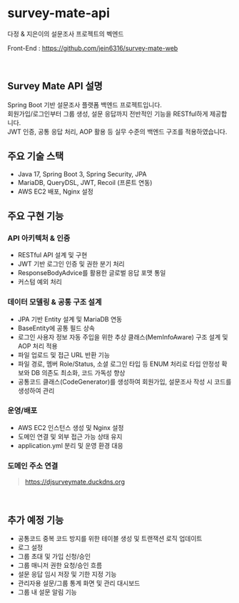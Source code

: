 # survey-mate-api
다정 &amp; 지은이의 설문조사 프로젝트의 벡엔드

Front-End : 
https://github.com/jein6316/survey-mate-web

&nbsp;

## Survey Mate API 설명

Spring Boot 기반 설문조사 플랫폼 백엔드 프로젝트입니다.  
회원가입/로그인부터 그룹 생성, 설문 응답까지 전반적인 기능을 RESTful하게 제공합니다.  
JWT 인증, 공통 응답 처리, AOP 활용 등 실무 수준의 백엔드 구조를 적용하였습니다.


## 주요 기술 스택

- Java 17, Spring Boot 3, Spring Security, JPA
- MariaDB, QueryDSL, JWT, Recoil (프론트 연동)
- AWS EC2 배포, Nginx 설정


## 주요 구현 기능

### API 아키텍처 & 인증
- RESTful API 설계 및 구현
- JWT 기반 로그인 인증 및 권한 분기 처리
- ResponseBodyAdvice를 활용한 글로벌 응답 포맷 통일
- 커스텀 예외 처리

### 데이터 모델링 & 공통 구조 설계
- JPA 기반 Entity 설계 및 MariaDB 연동
- BaseEntity에 공통 필드 상속
- 로그인 사용자 정보 자동 주입을 위한 추상 클래스(MemInfoAware) 구조 설계 및 AOP 처리 적용
- 파일 업로드 및 접근 URL 반환 기능
- 파일 경로, 멤버 Role/Status, 소셜 로그인 타입 등 ENUM 처리로 타입 안정성 확보와 DB 의존도 최소화, 코드 가독성 향상
- 공통코드 클래스(CodeGenerator)를 생성하여 회원가입, 설문조사 작성 시 코드를 생성하여 관리

### 운영/배포
- AWS EC2 인스턴스 생성 및 Nginx 설정
- 도메인 연결 및 외부 접근 가능 상태 유지
- application.yml 분리 및 운영 환경 대응


### 도메인 주소 연결
> https://djsurveymate.duckdns.org

&nbsp;

## 추가 예정 기능
- 공통코드 중복 코드 방지를 위한 테이블 생성 및 트랜잭션 로직 업데이트
- 로그 설정
- 그룹 초대 및 가입 신청/승인
- 그룹 매니저 권한 요청/승인 흐름
- 설문 응답 임시 저장 및 기한 지정 기능
- 관리자용 설문/그룹 통계 화면 및 관리 대시보드
- 그룹 내 설문 알림 기능

